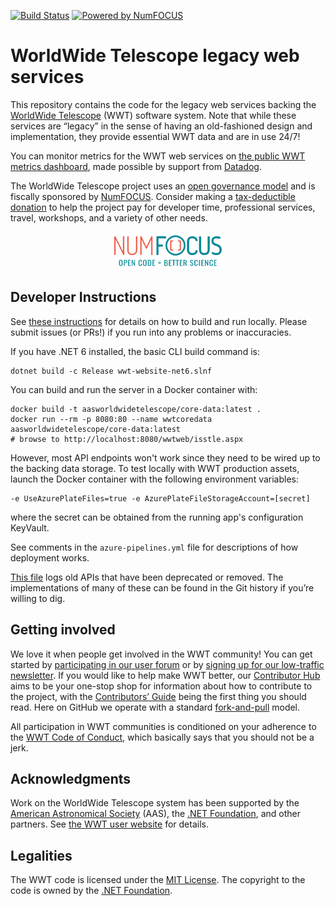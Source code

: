 [![Build Status](https://dev.azure.com/aasworldwidetelescope/WWT/_apis/build/status/WorldWideTelescope.wwt-website?branchName=master)](https://dev.azure.com/aasworldwidetelescope/WWT/_build/latest?definitionId=20&branchName=master)
[![Powered by NumFOCUS](https://img.shields.io/badge/powered%20by-NumFOCUS-orange.svg?style=flat&colorA=E1523D&colorB=007D8A)](http://numfocus.org)

# WorldWide Telescope legacy web services

This repository contains the code for the legacy web services backing the
[WorldWide Telescope](https://worldwidetelescope.org/home) (WWT) software
system. Note that while these services are “legacy” in the sense of having an
old-fashioned design and implementation, they provide essential WWT data and are
in use 24/7!

You can monitor metrics for the WWT web services on [the public WWT metrics
dashboard][dashboard], made possible by support from [Datadog].

[dashboard]: https://p.us3.datadoghq.com/sb/cf4ddee0-e5ae-11ec-90f8-da7ad0900003-c64423f0e5e0627e2eb777abe3e591b0
[Datadog]: https://datadoghq.com/

[//]: # (numfocus-fiscal-sponsor-attribution)

The WorldWide Telescope project uses an [open governance
model](https://worldwidetelescope.org/about/governance/) and is fiscally
sponsored by [NumFOCUS](https://numfocus.org/). Consider making a
[tax-deductible donation](https://numfocus.org/donate-for-worldwide-telescope)
to help the project pay for developer time, professional services, travel,
workshops, and a variety of other needs.

<div align="center">
  <a href="https://numfocus.org/donate-for-worldwide-telescope">
    <img height="60px"
         src="https://raw.githubusercontent.com/numfocus/templates/master/images/numfocus-logo.png">
  </a>
</div>


## Developer Instructions

See [these instructions](docs/dev-environment.md) for details on how to build
and run locally. Please submit issues (or PRs!) if you run into any problems or
inaccuracies.

If you have .NET 6 installed, the basic CLI build command is:

```
dotnet build -c Release wwt-website-net6.slnf
```

You can build and run the server in a Docker container with:

```
docker build -t aasworldwidetelescope/core-data:latest .
docker run --rm -p 8080:80 --name wwtcoredata aasworldwidetelescope/core-data:latest
# browse to http://localhost:8080/wwtweb/isstle.aspx
```

However, most API endpoints won't work since they need to be wired up to the
backing data storage. To test locally with WWT production assets, launch the Docker
container with the following environment variables:

```
-e UseAzurePlateFiles=true -e AzurePlateFileStorageAccount=[secret]
```

where the secret can be obtained from the running app's configuration KeyVault.

See comments in the `azure-pipelines.yml` file for descriptions of how deployment
works.

[This file](docs/deprecations.md) logs old APIs that have been deprecated or
removed. The implementations of many of these can be found in the Git history if
you’re willing to dig.


## Getting involved

We love it when people get involved in the WWT community! You can get started by
[participating in our user forum][forum] or by [signing up for our low-traffic
newsletter][newsletter]. If you would like to help make WWT better, our
[Contributor Hub] aims to be your one-stop shop for information about how to
contribute to the project, with the [Contributors’ Guide] being the first thing
you should read. Here on GitHub we operate with a standard [fork-and-pull]
model.

[forum]: https://wwt-forum.org/
[newsletter]: https://bit.ly/wwt-signup
[Contributor Hub]: https://worldwidetelescope.github.io/
[Contributors’ Guide]: https://worldwidetelescope.github.io/contributing/
[fork-and-pull]: https://help.github.com/en/articles/about-collaborative-development-models

All participation in WWT communities is conditioned on your adherence to the
[WWT Code of Conduct], which basically says that you should not be a jerk.

[WWT Code of Conduct]: https://worldwidetelescope.github.io/code-of-conduct/


## Acknowledgments

Work on the WorldWide Telescope system has been supported by the [American
Astronomical Society] (AAS), the [.NET Foundation], and other partners. See [the
WWT user website][acks] for details.

[American Astronomical Society]: https://aas.org/
[.NET Foundation]: https://dotnetfoundation.org/
[acks]: https://worldwidetelescope.org/about/acknowledgments/


## Legalities

The WWT code is licensed under the [MIT License]. The copyright to the code is
owned by the [.NET Foundation].

[MIT License]: https://opensource.org/licenses/MIT
